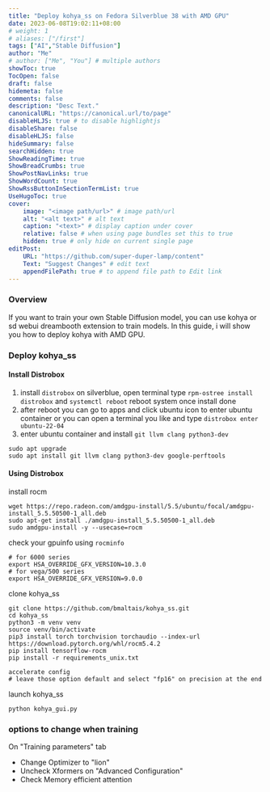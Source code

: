 ```yaml
---
title: "Deploy kohya_ss on Fedora Silverblue 38 with AMD GPU"
date: 2023-06-08T19:02:11+08:00
# weight: 1
# aliases: ["/first"]
tags: ["AI","Stable Diffusion"]
author: "Me"
# author: ["Me", "You"] # multiple authors
showToc: true
TocOpen: false
draft: false
hidemeta: false
comments: false
description: "Desc Text."
canonicalURL: "https://canonical.url/to/page"
disableHLJS: true # to disable highlightjs
disableShare: false
disableHLJS: false
hideSummary: false
searchHidden: true
ShowReadingTime: true
ShowBreadCrumbs: true
ShowPostNavLinks: true
ShowWordCount: true
ShowRssButtonInSectionTermList: true
UseHugoToc: true
cover:
    image: "<image path/url>" # image path/url
    alt: "<alt text>" # alt text
    caption: "<text>" # display caption under cover
    relative: false # when using page bundles set this to true
    hidden: true # only hide on current single page
editPost:
    URL: "https://github.com/super-duper-lamp/content"
    Text: "Suggest Changes" # edit text
    appendFilePath: true # to append file path to Edit link
---
```



### Overview
If you want to train your own Stable Diffusion model, you can use kohya or sd webui dreambooth extension to train models. In this guide, i will show you how to deploy kohya with AMD GPU.

### Deploy kohya_ss 
#### Install Distrobox
1. install `distrobox` on silverblue, open terminal type 
	`rpm-ostree install distrobox` and `systemctl reboot` reboot system once install done
1. after reboot you can go to apps and click ubuntu icon 
	to enter ubuntu container
	or you can open a terminal you like and type
	`distrobox enter ubuntu-22-04`
1. enter ubuntu container and install `git llvm clang python3-dev` 
```
sudo apt upgrade
sudo apt install git llvm clang python3-dev google-perftools
```

#### Using Distrobox
install rocm
```
wget https://repo.radeon.com/amdgpu-install/5.5/ubuntu/focal/amdgpu-install_5.5.50500-1_all.deb 
sudo apt-get install ./amdgpu-install_5.5.50500-1_all.deb
sudo amdgpu-install -y --usecase=rocm
```
check your gpuinfo using `rocminfo` 
```               
# for 6000 series
export HSA_OVERRIDE_GFX_VERSION=10.3.0
# for vega/500 series
export HSA_OVERRIDE_GFX_VERSION=9.0.0
```

clone kohya_ss
```
git clone https://github.com/bmaltais/kohya_ss.git
cd kohya_ss
python3 -m venv venv
source venv/bin/activate
pip3 install torch torchvision torchaudio --index-url https://download.pytorch.org/whl/rocm5.4.2
pip install tensorflow-rocm 
pip install -r requirements_unix.txt

accelerate config
# leave those option default and select "fp16" on precision at the end
```

launch kohya_ss
```
python kohya_gui.py
```

### options to change when training
On "Training parameters" tab
- Change Optimizer to "lion"
- Uncheck Xformers on "Advanced Configuration" 
- Check Memory efficient attention




